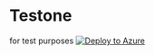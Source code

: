 # Testone
for test purposes
[![Deploy to Azure](https://azuredeploy.net/deploybutton.png)](https://azuredeploy.net/)